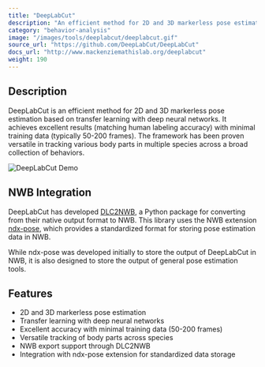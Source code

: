 ```yaml
---
title: "DeepLabCut"
description: "An efficient method for 2D and 3D markerless pose estimation based on transfer learning with deep neural networks that achieves excellent results with minimal training data."
category: "behavior-analysis"
image: "/images/tools/deeplabcut/deeplabcut.gif"
source_url: "https://github.com/DeepLabCut/DeepLabCut"
docs_url: "http://www.mackenziemathislab.org/deeplabcut"
weight: 190
---
```


## Description

DeepLabCut is an efficient method for 2D and 3D markerless pose estimation based on transfer learning with deep neural networks. It achieves excellent results (matching human labeling accuracy) with minimal training data (typically 50-200 frames). The framework has been proven versatile in tracking various body parts in multiple species across a broad collection of behaviors.

![DeepLabCut Demo](/images/tools/deeplabcut/deeplabcut.gif)

## NWB Integration

DeepLabCut has developed [DLC2NWB](https://github.com/DeepLabCut/DLC2NWB), a Python package for converting from their native output format to NWB. This library uses the NWB extension [ndx-pose](https://github.com/rly/ndx-pose), which provides a standardized format for storing pose estimation data in NWB.

While ndx-pose was developed initially to store the output of DeepLabCut in NWB, it is also designed to store the output of general pose estimation tools.

## Features

- 2D and 3D markerless pose estimation
- Transfer learning with deep neural networks
- Excellent accuracy with minimal training data (50-200 frames)
- Versatile tracking of body parts across species
- NWB export support through DLC2NWB
- Integration with ndx-pose extension for standardized data storage
